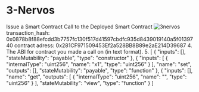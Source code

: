 # 3-Nervos
Issue a Smart Contract Call to the Deployed Smart Contract
![3nervos](https://user-images.githubusercontent.com/57771190/128844507-30577ab3-5a0b-41ec-b08f-765a5fd94d44.PNG)
transaction_hash: 0x0878b8f88efcdd3b7757fc130f517d41597cbdfc935d8439019140a5f0139740
contract adress: 0x281CF971509453Ef2a528BB8B89e2aE214D39687
4. The ABI for contract you made a call on (in text format).
5. [
    {
      "inputs": [],
      "stateMutability": "payable",
      "type": "constructor"
    },
    {
      "inputs": [
        {
          "internalType": "uint256",
          "name": "x1",
          "type": "uint256"
        }
      ],
      "name": "set",
      "outputs": [],
      "stateMutability": "payable",
      "type": "function"
    },
    {
      "inputs": [],
      "name": "get",
      "outputs": [
        {
          "internalType": "uint256",
          "name": "",
          "type": "uint256"
        }
      ],
      "stateMutability": "view",
      "type": "function"
    }
]
